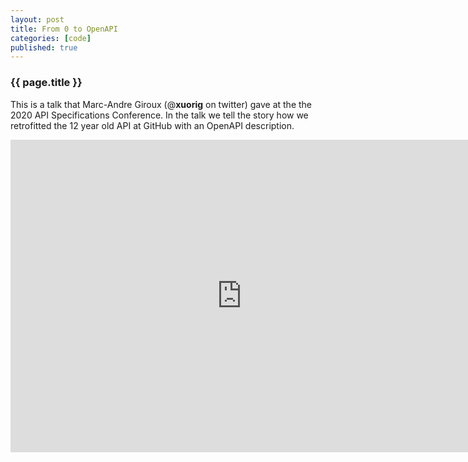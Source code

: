 ```yaml
---
layout: post
title: From 0 to OpenAPI
categories: [code]
published: true
---
```


<h3>{{ page.title }}</h3>


This is a talk that Marc-Andre Giroux (@__xuorig__ on twitter) gave at the the
2020 API Specifications Conference.  In the talk we tell the story how we
retrofitted the 12 year old API at GitHub with an OpenAPI description.

<iframe width="740" height="500" src="https://www.youtube.com/embed/5VGp7Kh0lGs" frameborder="0" allow="accelerometer; autoplay; clipboard-write; encrypted-media; gyroscope; picture-in-picture" allowfullscreen></iframe>
